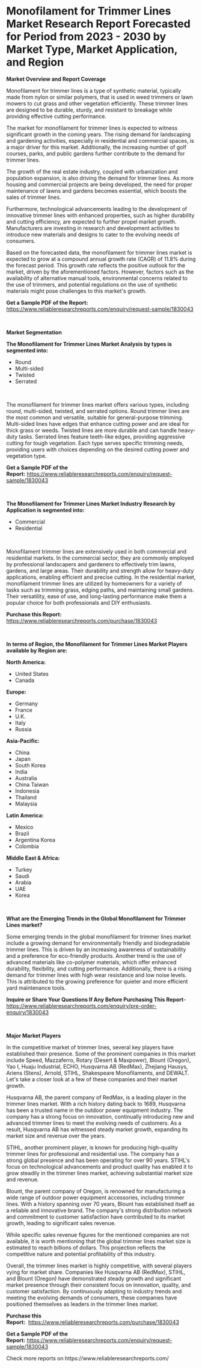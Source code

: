 <p><h1>Monofilament for Trimmer Lines Market Research Report Forecasted for Period from 2023 -  2030 by Market Type, Market Application, and Region</h1></p><p><strong>Market Overview and Report Coverage</strong></p>
<p><p>Monofilament for trimmer lines is a type of synthetic material, typically made from nylon or similar polymers, that is used in weed trimmers or lawn mowers to cut grass and other vegetation efficiently. These trimmer lines are designed to be durable, sturdy, and resistant to breakage while providing effective cutting performance.</p><p>The market for monofilament for trimmer lines is expected to witness significant growth in the coming years. The rising demand for landscaping and gardening activities, especially in residential and commercial spaces, is a major driver for this market. Additionally, the increasing number of golf courses, parks, and public gardens further contribute to the demand for trimmer lines.</p><p>The growth of the real estate industry, coupled with urbanization and population expansion, is also driving the demand for trimmer lines. As more housing and commercial projects are being developed, the need for proper maintenance of lawns and gardens becomes essential, which boosts the sales of trimmer lines.</p><p>Furthermore, technological advancements leading to the development of innovative trimmer lines with enhanced properties, such as higher durability and cutting efficiency, are expected to further propel market growth. Manufacturers are investing in research and development activities to introduce new materials and designs to cater to the evolving needs of consumers.</p><p>Based on the forecasted data, the monofilament for trimmer lines market is expected to grow at a compound annual growth rate (CAGR) of 11.8% during the forecast period. This growth rate reflects the positive outlook for the market, driven by the aforementioned factors. However, factors such as the availability of alternative manual tools, environmental concerns related to the use of trimmers, and potential regulations on the use of synthetic materials might pose challenges to this market's growth.</p></p>
<p><strong>Get a Sample PDF of the Report:</strong> <a href="https://www.reliableresearchreports.com/enquiry/request-sample/1830043">https://www.reliableresearchreports.com/enquiry/request-sample/1830043</a></p>
<p>&nbsp;</p>
<p><strong>Market Segmentation</strong></p>
<p><strong>The Monofilament for Trimmer Lines Market Analysis by types is segmented into:</strong></p>
<p><ul><li>Round</li><li>Multi-sided</li><li>Twisted</li><li>Serrated</li></ul></p>
<p>&nbsp;</p>
<p><p>The monofilament for trimmer lines market offers various types, including round, multi-sided, twisted, and serrated options. Round trimmer lines are the most common and versatile, suitable for general-purpose trimming. Multi-sided lines have edges that enhance cutting power and are ideal for thick grass or weeds. Twisted lines are more durable and can handle heavy-duty tasks. Serrated lines feature teeth-like edges, providing aggressive cutting for tough vegetation. Each type serves specific trimming needs, providing users with choices depending on the desired cutting power and vegetation type.</p></p>
<p><strong>Get a Sample PDF of the Report:</strong>&nbsp;<a href="https://www.reliableresearchreports.com/enquiry/request-sample/1830043">https://www.reliableresearchreports.com/enquiry/request-sample/1830043</a></p>
<p>&nbsp;</p>
<p><strong>The Monofilament for Trimmer Lines Market Industry Research by Application is segmented into:</strong></p>
<p><ul><li>Commercial</li><li>Residential</li></ul></p>
<p>&nbsp;</p>
<p><p>Monofilament trimmer lines are extensively used in both commercial and residential markets. In the commercial sector, they are commonly employed by professional landscapers and gardeners to effectively trim lawns, gardens, and large areas. Their durability and strength allow for heavy-duty applications, enabling efficient and precise cutting. In the residential market, monofilament trimmer lines are utilized by homeowners for a variety of tasks such as trimming grass, edging paths, and maintaining small gardens. Their versatility, ease of use, and long-lasting performance make them a popular choice for both professionals and DIY enthusiasts.</p></p>
<p><strong>Purchase this Report:</strong>&nbsp; <a href="https://www.reliableresearchreports.com/purchase/1830043">https://www.reliableresearchreports.com/purchase/1830043</a></p>
<p>&nbsp;</p>
<p><strong>In terms of Region, the Monofilament for Trimmer Lines Market Players available by Region are:</strong></p>
<p>
    <p> <strong> North America: </strong>
        <ul>
            <li>United States</li>
            <li>Canada</li>
        </ul>
        </p> 
    <p> <strong> Europe: </strong>
        <ul>
            <li>Germany</li>
            <li>France</li>
            <li>U.K.</li>
            <li>Italy</li>
            <li>Russia</li>
        </ul>
        </p> 
    <p> <strong> Asia-Pacific: </strong>
        <ul>
            <li>China</li>
            <li>Japan</li>
            <li>South Korea</li>
            <li>India</li>
            <li>Australia</li>
            <li>China Taiwan</li>
            <li>Indonesia</li>
            <li>Thailand</li>
            <li>Malaysia</li>
        </ul>
        </p> 
    <p> <strong> Latin America: </strong>
        <ul>
            <li>Mexico</li>
            <li>Brazil</li>
            <li>Argentina Korea</li>
            <li>Colombia</li>
        </ul>
        </p> 
    <p> <strong> Middle East & Africa: </strong>
        <ul>
            <li>Turkey</li>
            <li>Saudi</li>
            <li>Arabia</li>
            <li>UAE</li>
            <li>Korea</li>
        </ul>
    </p>
    </p>
<p>&nbsp;</p>
<p><strong>What are the Emerging Trends in the Global Monofilament for Trimmer Lines market?</strong></p>
<p><p>Some emerging trends in the global monofilament for trimmer lines market include a growing demand for environmentally friendly and biodegradable trimmer lines. This is driven by an increasing awareness of sustainability and a preference for eco-friendly products. Another trend is the use of advanced materials like co-polymer materials, which offer enhanced durability, flexibility, and cutting performance. Additionally, there is a rising demand for trimmer lines with high wear resistance and low noise levels. This is attributed to the growing preference for quieter and more efficient yard maintenance tools.</p></p>
<p><strong>Inquire or Share Your Questions If Any Before Purchasing This Report</strong>- <a href="https://www.reliableresearchreports.com/enquiry/pre-order-enquiry/1830043">https://www.reliableresearchreports.com/enquiry/pre-order-enquiry/1830043</a></p>
<p>&nbsp;</p>
<p><strong>Major Market Players</strong></p>
<p><p>In the competitive market of trimmer lines, several key players have established their presence. Some of the prominent companies in this market include Speed, Mazzaferro, Rotary (Desert & Maxpower), Blount (Oregon), Yao I, Huaju Industrial, ECHO, Husqvarna AB (RedMax), Zhejiang Hausys, Ariens (Stens), Arnold, STIHL, Shakespeare Monofilaments, and DEWALT. Let's take a closer look at a few of these companies and their market growth.</p><p>Husqvarna AB, the parent company of RedMax, is a leading player in the trimmer lines market. With a rich history dating back to 1689, Husqvarna has been a trusted name in the outdoor power equipment industry. The company has a strong focus on innovation, continually introducing new and advanced trimmer lines to meet the evolving needs of customers. As a result, Husqvarna AB has witnessed steady market growth, expanding its market size and revenue over the years.</p><p>STIHL, another prominent player, is known for producing high-quality trimmer lines for professional and residential use. The company has a strong global presence and has been operating for over 90 years. STIHL's focus on technological advancements and product quality has enabled it to grow steadily in the trimmer lines market, achieving substantial market size and revenue.</p><p>Blount, the parent company of Oregon, is renowned for manufacturing a wide range of outdoor power equipment accessories, including trimmer lines. With a history spanning over 70 years, Blount has established itself as a reliable and innovative brand. The company's strong distribution network and commitment to customer satisfaction have contributed to its market growth, leading to significant sales revenue.</p><p>While specific sales revenue figures for the mentioned companies are not available, it is worth mentioning that the global trimmer lines market size is estimated to reach billions of dollars. This projection reflects the competitive nature and potential profitability of this industry.</p><p>Overall, the trimmer lines market is highly competitive, with several players vying for market share. Companies like Husqvarna AB (RedMax), STIHL, and Blount (Oregon) have demonstrated steady growth and significant market presence through their consistent focus on innovation, quality, and customer satisfaction. By continuously adapting to industry trends and meeting the evolving demands of consumers, these companies have positioned themselves as leaders in the trimmer lines market.</p></p>
<p><strong>Purchase this Report:</strong>&nbsp;&nbsp;<a href="https://www.reliableresearchreports.com/purchase/1830043">https://www.reliableresearchreports.com/purchase/1830043</a></p>
<p></p>
<p><strong>Get a Sample PDF of the Report:</strong>&nbsp;<a href="https://www.reliableresearchreports.com/enquiry/request-sample/1830043">https://www.reliableresearchreports.com/enquiry/request-sample/1830043</a></p>
<p>Check more reports on https://www.reliableresearchreports.com/</p>